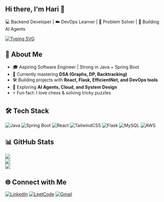 ## Hi there, I'm Hari 👋  
💻 Backend Developer | ☁️ DevOps Learner | 🧩 Problem Solver | 🚀 Building AI Agents  

[![Typing SVG](https://readme-typing-svg.herokuapp.com?size=22&duration=3000&color=00BFFF&lines=Backend+Engineer;DevOps+Explorer;DSA+Problem+Solver;AI+Agent+Builder)](https://git.io/typing-svg)


## 🚀 About Me
- 🎓 Aspiring Software Engineer | Strong in Java + Spring Boot
- 🧠 Currently mastering **DSA (Graphs, DP, Backtracking)**  
- 🛠️ Building projects with **React, Flask, EfficientNet, and DevOps tools**
- 🌱 Exploring **AI Agents, Cloud, and System Design**
- ⚡ Fun fact: I love chess & solving tricky puzzles

## 🛠️ Tech Stack
![Java](https://img.shields.io/badge/Java-%23ED8B00.svg?logo=openjdk&logoColor=white)
![Spring Boot](https://img.shields.io/badge/SpringBoot-%236DB33F.svg?logo=springboot&logoColor=white)
![React](https://img.shields.io/badge/React-%2361DAFB.svg?logo=react&logoColor=black)
![TailwindCSS](https://img.shields.io/badge/Tailwind-%2338B2AC.svg?logo=tailwind-css&logoColor=white)
![Flask](https://img.shields.io/badge/Flask-%23000.svg?logo=flask&logoColor=white)
![MySQL](https://img.shields.io/badge/MySQL-%2300f.svg?logo=mysql&logoColor=white)
![AWS](https://img.shields.io/badge/AWS-%23FF9900.svg?logo=amazon-aws&logoColor=white)

## 📊 GitHub Stats
![](https://github-readme-stats.vercel.app/api?username=your-username&show_icons=true&theme=tokyonight)  
![](https://github-readme-streak-stats.herokuapp.com/?user=your-username&theme=tokyonight)  
![](https://github-readme-stats.vercel.app/api/top-langs/?username=your-username&layout=compact&theme=tokyonight)


## 🌐 Connect with Me
[![LinkedIn](https://img.shields.io/badge/LinkedIn-blue?logo=linkedin&logoColor=white)](https://linkedin.com/in/your-profile)
[![LeetCode](https://img.shields.io/badge/LeetCode-orange?logo=leetcode&logoColor=white)](https://leetcode.com/your-username)
[![Gmail](https://img.shields.io/badge/Email-red?logo=gmail&logoColor=white)](mailto:your.email@gmail.com)

<!--
**Harichandra1/Harichandra1** is a ✨ _special_ ✨ repository because its `README.md` (this file) appears on your GitHub profile.

Here are some ideas to get you started:

- 🔭 I’m currently working on ...
- 🌱 I’m currently learning ...
- 👯 I’m looking to collaborate on ...
- 🤔 I’m looking for help with ...
- 💬 Ask me about ...
- 📫 How to reach me: ...
- 😄 Pronouns: ...
- ⚡ Fun fact: ...
-->
